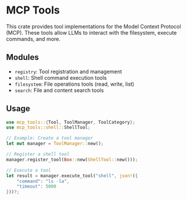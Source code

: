 # MCP Tools

This crate provides tool implementations for the Model Context Protocol (MCP). These tools allow LLMs to interact with the filesystem, execute commands, and more.

## Modules

- `registry`: Tool registration and management
- `shell`: Shell command execution tools
- `filesystem`: File operations tools (read, write, list)
- `search`: File and content search tools

## Usage

```rust
use mcp_tools::{Tool, ToolManager, ToolCategory};
use mcp_tools::shell::ShellTool;

// Example: Create a tool manager
let mut manager = ToolManager::new();

// Register a shell tool
manager.register_tool(Box::new(ShellTool::new()));

// Execute a tool
let result = manager.execute_tool("shell", json!({
    "command": "ls -la",
    "timeout": 5000
}))?;
```
